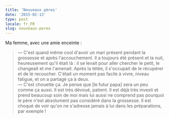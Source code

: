 ```yaml
---
title: 'Nouveaux pères'
date: '2015-02-13'
type: post
locale: fr_FR
slug: nouveaux-peres
---
```


Ma femme, avec une amie enceinte :

> — C'est quand même cool d'avoir un mari présent pendant la grossesse et après l'accouchement. Il a toujours été présent et la nuit, heureusement qu'il était là : il se levait pour aller chercher le petit, le changeait et me l'amenait. Après la tétée, il s'occupait de le récupérer et de le recoucher. C'était un moment pas facile à vivre, niveau fatigue, et on a partagé ça à deux.  
> — C'est chouette ça. Je pense que [le futur papa] sera un peu comme ça aussi. Il est très dévoué, patient. Il est déjà très investi et prend beaucoup soin de moi mais lui aussi ne comprend pas pourquoi le père n'est absolument pas considéré dans la grossesse. Il est choqué de voir qu'on ne s'adresse jamais à lui dans les préparations, par exemple !
